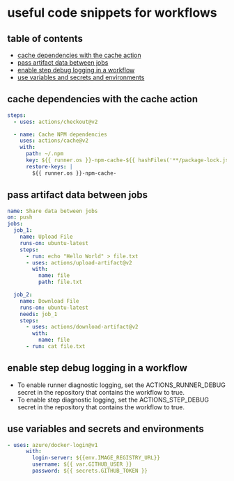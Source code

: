 
# useful code snippets for workflows

## table of contents
- [cache dependencies with the cache action](#cache-dependencies-with-the-cache-action)
- [pass artifact data between jobs](#pass-artifact-data-between-jobs)
- [enable step debug logging in a workflow](#enable-step-debug-logging-in-a-workflow)
- [use variables and secrets and environments](#use-variables-and-secrets-and-environments)

## cache dependencies with the cache action

```yaml
steps:
  - uses: actions/checkout@v2

  - name: Cache NPM dependencies
    uses: actions/cache@v2
    with:
      path: ~/.npm
      key: ${{ runner.os }}-npm-cache-${{ hashFiles('**/package-lock.json') }}
      restore-keys: |
        ${{ runner.os }}-npm-cache-
```

## pass artifact data between jobs

```yaml
name: Share data between jobs
on: push
jobs:
  job_1:
    name: Upload File
    runs-on: ubuntu-latest
    steps:
      - run: echo "Hello World" > file.txt
      - uses: actions/upload-artifact@v2
        with:
          name: file
          path: file.txt

  job_2:
    name: Download File
    runs-on: ubuntu-latest
    needs: job_1
    steps:
      - uses: actions/download-artifact@v2
        with:
          name: file
      - run: cat file.txt
```

## enable step debug logging in a workflow

- To enable runner diagnostic logging, set the ACTIONS_RUNNER_DEBUG secret in the repository that contains the workflow to true.
- To enable step diagnostic logging, set the ACTIONS_STEP_DEBUG secret in the repository that contains the workflow to true.

## use variables and secrets and environments

```yaml
- uses: azure/docker-login@v1
      with:
        login-server: ${{env.IMAGE_REGISTRY_URL}}
        username: ${{ var.GITHUB_USER }}
        password: ${{ secrets.GITHUB_TOKEN }}
```
